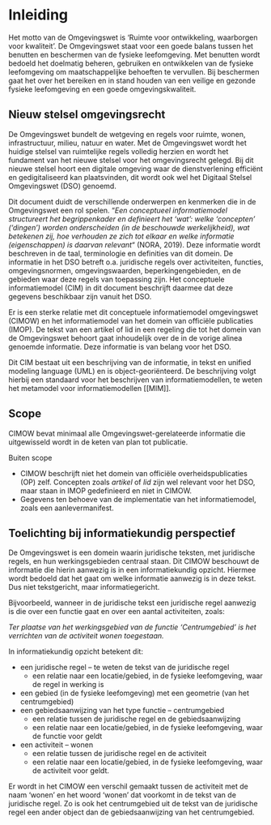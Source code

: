 # Inleiding

Het motto van de Omgevingswet is ‘Ruimte voor ontwikkeling, waarborgen voor kwaliteit’. De Omgevingswet staat voor een goede balans tussen het benutten en beschermen van de fysieke leefomgeving. Met benutten wordt bedoeld het doelmatig beheren, gebruiken en ontwikkelen van de fysieke leefomgeving om maatschappelijke behoeften te vervullen. Bij beschermen gaat het over het bereiken en in stand houden van een veilige en gezonde fysieke leefomgeving en een goede omgevingskwaliteit.

## Nieuw stelsel omgevingsrecht

De Omgevingswet bundelt de wetgeving en regels voor ruimte, wonen, infrastructuur, milieu, natuur en water. Met de Omgevingswet wordt het huidige stelsel van ruimtelijke regels volledig herzien en wordt het fundament van het nieuwe stelsel voor het omgevingsrecht gelegd. Bij dit nieuwe stelsel hoort een digitale omgeving waar de dienstverlening efficiënt en gedigitaliseerd kan plaatsvinden, dit wordt ook wel het Digitaal Stelsel Omgevingswet (DSO) genoemd.

Dit document duidt de verschillende onderwerpen en kenmerken die in de Omgevingswet een rol spelen. “<i>Een conceptueel</i> <i>informatiemodel</i> <i>structureert het begrippenkader en definieert het ‘wat’: welke ‘concepten’ (‘dingen’) worden onderscheiden (in de beschouwde werkelijkheid), wat betekenen zij, hoe verhouden ze zich tot elkaar en welke informatie (eigenschappen) is daarvan relevant</i>“ (NORA, 2019). Deze informatie wordt beschreven in de taal, terminologie en definities van dit domein. De informatie in het DSO betreft o.a. juridische regels over activiteiten, functies, omgevingsnormen, omgevingswaarden, beperkingengebieden, en de gebieden waar deze regels van toepassing zijn. Het conceptuele informatiemodel (CIM) in dit document beschrijft daarmee dat deze gegevens beschikbaar zijn vanuit het DSO.

Er is een sterke relatie met dit conceptuele informatiemodel omgevingswet (CIMOW) en het informatiemodel van het domein van officiële publicaties (IMOP). De tekst van een artikel of lid in een regeling die tot het domein van de Omgevingswet behoort gaat inhoudelijk over de in de vorige alinea genoemde informatie. Deze informatie is van belang voor het DSO.

Dit CIM bestaat uit een beschrijving van de informatie, in tekst en unified modeling language (UML) en is object-georiënteerd. De beschrijving volgt hierbij een standaard voor het beschrijven van informatiemodellen, te weten het metamodel voor informatiemodellen [[MIM]].

## Scope

CIMOW bevat minimaal alle Omgevingswet-gerelateerde informatie die uitgewisseld wordt in de keten van plan tot publicatie.

Buiten scope

- CIMOW beschrijft niet het domein van officiële overheidspublicaties (OP) zelf. Concepten zoals <i>artikel</i> of <i>lid</i> zijn wel relevant voor het DSO, maar staan in IMOP gedefinieerd en niet in CIMOW.
- Gegevens ten behoeve van de implementatie van het informatiemodel, zoals een aanlevermanifest.

## Toelichting bij informatiekundig perspectief

De Omgevingswet is een domein waarin juridische teksten, met juridische regels, en hun werkingsgebieden centraal staan. Dit CIMOW beschouwt de informatie die hierin aanwezig is in een informatiekundig opzicht. Hiermee wordt bedoeld dat het gaat om welke informatie aanwezig is in deze tekst. Dus niet tekstgericht, maar informatiegericht.

Bijvoorbeeld, wanneer in de juridische tekst een juridische regel aanwezig is die over een functie gaat en over een aantal activiteiten, zoals:

<i>Ter plaatse van het</i> <i>werkings</i><i>gebied</i> <i>van</i> <i>de functie ‘</i><i>C</i><i>entrumgebied’</i> <i>is</i> <i>het verrichten van de activiteit wonen</i> <i>toegestaan</i><i>.</i>

In informatiekundig opzicht betekent dit:

- een juridische regel – te weten de tekst van de juridische regel
  - een relatie naar een locatie/gebied, in de fysieke leefomgeving, waar de regel in werking is
- een gebied (in de fysieke leefomgeving) met een geometrie (van het centrumgebied)
- een gebiedsaanwijzing van het type functie – centrumgebied
  - een relatie tussen de juridische regel en de gebiedsaanwijzing
  - een relatie naar een locatie/gebied, in de fysieke leefomgeving, waar de functie voor geldt
- een activiteit – wonen
  - een relatie tussen de juridische regel en de activiteit
  - een relatie naar een locatie/gebied, in de fysieke leefomgeving, waar de activiteit voor geldt.

Er wordt in het CIMOW een verschil gemaakt tussen de activiteit met de naam ‘wonen’ en het woord ‘wonen’ dat voorkomt in de tekst van de juridische regel. Zo is ook het centrumgebied uit de tekst van de juridische regel een ander object dan de gebiedsaanwijzing van het centrumgebied.
